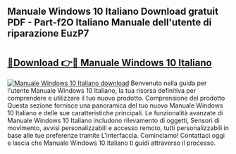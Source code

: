 ## Manuale Windows 10 Italiano Download gratuit PDF - Part-f2O Italiano Manuale dell'utente di riparazione EuzP7

# <h2><a href="http://dfbph2.blite.top/?on=Manuale+Windows+10+Italiano">🔗Download 👉🔴 Manuale Windows 10 Italiano</a></h2>

[![Manuale Windows 10 Italiano download](https://i.imgur.com/lujVjoI.png)](http://dfbph2.blite.top/?on=Manuale+Windows+10+Italiano)
Benvenuto nella guida per l'utente Manuale Windows 10 Italiano, la tua risorsa definitiva per comprendere e utilizzare il tuo nuovo prodotto. Comprensione del prodotto Questa sezione fornisce una panoramica del tuo nuovo Manuale Windows 10 Italiano e delle sue caratteristiche principali. Le funzionalità avanzate di Manuale Windows 10 Italiano includono rilevamento di oggetti, Sensori di movimento, avvisi personalizzabili e accesso remoto, tutti personalizzabili in base alle tue preferenze tramite L'interfaccia. Cominciamo! Contattaci oggi e lascia che Manuale Windows 10 Italiano ti guidi attraverso il processo.
